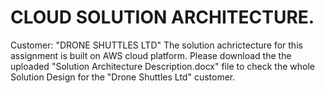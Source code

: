 # CLOUD SOLUTION ARCHITECTURE.
Customer: "DRONE SHUTTLES LTD" 
The solution achrictecture for this assignment is built on AWS cloud platform.
Please download the the uploaded "Solution Architecture Description.docx" file to check the whole Solution Design for the "Drone Shuttles Ltd" customer.
